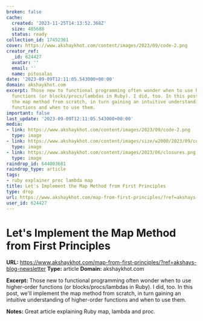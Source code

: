 ```yaml
---
broken: false
cache:
  created: '2023-11-25T14:13:52.368Z'
  size: 485688
  status: ready
collection_id: 17452361
cover: https://www.akshaykhot.com/content/images/2023/09/code-2.png
creator_ref:
  _id: 624427
  avatar: ''
  email: ''
  name: pitosalas
date: '2023-09-09T12:11:05.543000+00:00'
domain: akshaykhot.com
excerpt: Those new to functional programming often wonder when to use higher-order
  functions (or blocks/procs/lambdas in Ruby). I did, too. In this post, we'll implement
  the map method from scratch, in turn gaining an intuitive understanding of higher-order
  functions and when to use them.
important: false
last_update: '2023-09-09T12:11:05.543000+00:00'
media:
- link: https://www.akshaykhot.com/content/images/2023/09/code-2.png
  type: image
- link: https://www.akshaykhot.com/content/images/size/w2000/2023/09/code-2.png
  type: image
- link: https://www.akshaykhot.com/content/images/2023/06/closures.png
  type: image
raindrop_id: 644003681
raindrop_type: article
tags:
- ruby explainer proc lambda map
title: Let's Implement the Map Method from First Principles
type: drop
url: https://www.akshaykhot.com/map-from-first-principles/?ref=akshays-blog-newsletter
user_id: 624427
---
```


# Let's Implement the Map Method from First Principles

**URL:** https://www.akshaykhot.com/map-from-first-principles/?ref=akshays-blog-newsletter
**Type:** article
**Domain:** akshaykhot.com

**Excerpt:** Those new to functional programming often wonder when to use higher-order functions (or blocks/procs/lambdas in Ruby). I did, too. In this post, we'll implement the map method from scratch, in turn gaining an intuitive understanding of higher-order functions and when to use them.

**Notes:**
Great article explaining Ruby map, lambda and proc.
